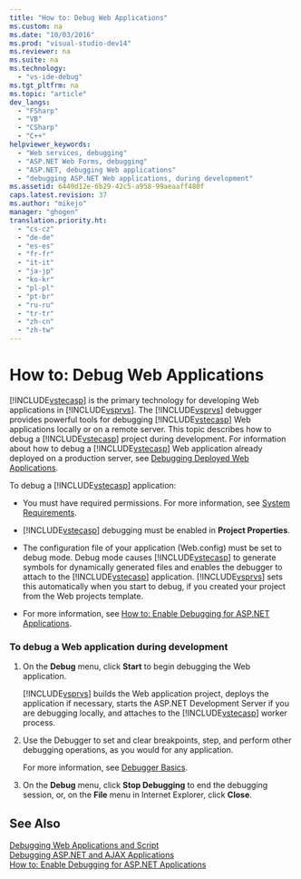 ```yaml
---
title: "How to: Debug Web Applications"
ms.custom: na
ms.date: "10/03/2016"
ms.prod: "visual-studio-dev14"
ms.reviewer: na
ms.suite: na
ms.technology: 
  - "vs-ide-debug"
ms.tgt_pltfrm: na
ms.topic: "article"
dev_langs: 
  - "FSharp"
  - "VB"
  - "CSharp"
  - "C++"
helpviewer_keywords: 
  - "Web services, debugging"
  - "ASP.NET Web Forms, debugging"
  - "ASP.NET, debugging Web applications"
  - "debugging ASP.NET Web applications, during development"
ms.assetid: 6440d12e-6b29-42c5-a958-99aeaaff480f
caps.latest.revision: 37
ms.author: "mikejo"
manager: "ghogen"
translation.priority.ht: 
  - "cs-cz"
  - "de-de"
  - "es-es"
  - "fr-fr"
  - "it-it"
  - "ja-jp"
  - "ko-kr"
  - "pl-pl"
  - "pt-br"
  - "ru-ru"
  - "tr-tr"
  - "zh-cn"
  - "zh-tw"
---
```

# How to: Debug Web Applications
[!INCLUDE[vstecasp](../dv_TeamTestALM/includes/vstecasp_md.md)] is the primary technology for developing Web applications in [!INCLUDE[vsprvs](../dv_TeamTestALM/includes/vsprvs_md.md)]. The [!INCLUDE[vsprvs](../dv_TeamTestALM/includes/vsprvs_md.md)] debugger provides powerful tools for debugging [!INCLUDE[vstecasp](../dv_TeamTestALM/includes/vstecasp_md.md)] Web applications locally or on a remote server. This topic describes how to debug a [!INCLUDE[vstecasp](../dv_TeamTestALM/includes/vstecasp_md.md)] project during development. For information about how to debug a [!INCLUDE[vstecasp](../dv_TeamTestALM/includes/vstecasp_md.md)] Web application already deployed on a production server, see [Debugging Deployed Web Applications](../VS_debugger/debugging-deployed-web-applications.md).  
  
 To debug a [!INCLUDE[vstecasp](../dv_TeamTestALM/includes/vstecasp_md.md)] application:  
  
-   You must have required permissions. For more information, see [System Requirements](../VS_debugger/asp.net-debugging--system-requirements.md).  
  
-   [!INCLUDE[vstecasp](../dv_TeamTestALM/includes/vstecasp_md.md)] debugging must be enabled in **Project Properties**.  
  
-   The configuration file of your application (Web.config) must be set to debug mode. Debug mode causes [!INCLUDE[vstecasp](../dv_TeamTestALM/includes/vstecasp_md.md)] to generate symbols for dynamically generated files and enables the debugger to attach to the [!INCLUDE[vstecasp](../dv_TeamTestALM/includes/vstecasp_md.md)] application. [!INCLUDE[vsprvs](../dv_TeamTestALM/includes/vsprvs_md.md)] sets this automatically when you start to debug, if you created your project from the Web projects template.  
  
-   For more information, see [How to: Enable Debugging for ASP.NET Applications](../VS_debugger/how-to--enable-debugging-for-asp.net-applications.md).  
  
### To debug a Web application during development  
  
1.  On the **Debug** menu, click **Start** to begin debugging the Web application.  
  
     [!INCLUDE[vsprvs](../dv_TeamTestALM/includes/vsprvs_md.md)] builds the Web application project, deploys the application if necessary, starts the ASP.NET Development Server if you are debugging locally, and attaches to the [!INCLUDE[vstecasp](../dv_TeamTestALM/includes/vstecasp_md.md)] worker process.  
  
2.  Use the Debugger to set and clear breakpoints, step, and perform other debugging operations, as you would for any application.  
  
     For more information, see [Debugger Basics](../VS_debugger/debugger-basics.md).  
  
3.  On the **Debug** menu, click **Stop Debugging** to end the debugging session, or, on the **File** menu in Internet Explorer, click **Close**.  
  
## See Also  
 [Debugging Web Applications and Script](../VS_debugger/debugging-web-applications-and-script.md)   
 [Debugging ASP.NET and AJAX Applications](../VS_debugger/debugging-asp.net-and-ajax-applications.md)   
 [How to: Enable Debugging for ASP.NET Applications](../VS_debugger/how-to--enable-debugging-for-asp.net-applications.md)